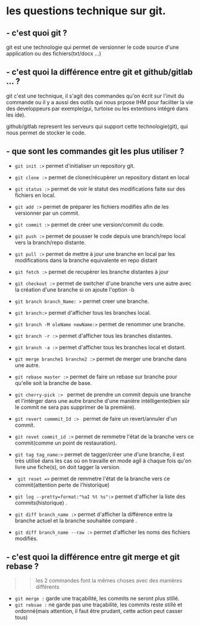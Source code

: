 # les questions technique sur git.

## - c'est quoi git ?
git est une technologie qui permet de versionner le code source d'une application ou des fichiers(txt/docx ...)

## - c'est quoi la différence entre git et github/gitlab ... ?
git c'est une technique, il s'agit des commandes qu'on écrit sur l'invit du commande ou il y a aussi des outils qui nous prpose IHM pour faciliter la vie des developpeurs par exemple(gui, turtoise ou les extentions intégré dans les ide).

github/gitlab represent les serveurs qui support cette technologie(git), qui nous permet de stocker le code.

## - que sont les commandes git les plus utiliser ?
* `git init :>` permet d'initialiser un repository git.
* `git clone :>` permet de cloner/récupèrer un repository distant en local
* `git status :>`  permet de voir le statut des modifications faite sur des fichiers en local.
* `git add :>` permet de préparer les fichiers modifiés afin de les versionner par un commit.
* `git commit :>` permet de créer une version/commit du code.
* `git push :>` permet de pousser le code depuis une branch/repo local vers la branch/repo distante.
* `git pull :>`  permet de mettre à jour une branche en local par les modifications dans la branche equivalente en repo distant
* `git fetch :>`  permet de recupèrer les branche distantes à jour

* `git checkout :>` permet de switcher d'une branche vers une autre avec la création d'une branche si on ajoute l'option -b
* `git branch branch_Name: >` permet creer une branche.
* `git branch:>` permet d'afficher tous les branches local.
* `git branch -M oleName newName:>` permet de renommer une branche.
* `git branch -r :>` permet d'afficher tous les branches distantes.
* `git branch -a :>` permet d'afficher tous les branches local et distant.
* `git merge branche1 branche2 :>` permet de merger une branche dans une autre.
* `git rebase master :>` permet de faire un rebase sur branche pour qu'elle soit la branche de base.
* `git cherry-pick :> ` permet de prendre un commit depuis une branche et l'intérger dans une autre branche d'une manière intélligente(bien sûr le commit ne sera pas supprimer de la première).
* `git revert commmit_Id :> ` permet de faire un revert/annuler d'un commit.
* `git revet commit_id :>` permet de remmetre l'état de la branche vers ce commit(comme un point de restauration).  
* `git tag tag_name:>` permet de tagger/créer une d'une branche, il est très utilisé dans les cas où on travaille en mode agil à chaque fois qu'on livre une fiche(s), on doit tagger la version.  
* ` git reset =>` permet de remmetre l'état de la branche vers ce commit(attention perte de l'historique)  
* `git log --pretty=format:"%aI %t %s":>` permet d'afficher la liste des commits(historique) .  
* `git diff branch_name :>` permet d'afficher la différence entre la branche actuel et la branche souhaitée comparé .  
* `git diff branch_name --raw :>` permet d'afficher les noms des fichiers modifiés.  


## - c'est quoi la différence entre git merge et git rebase ?
>> les 2 commandes font la mêmes choses avec des manières différents
* `git merge :` garde une traçabilité, les commits ne seront plus stillé.
* `git rebsae :` ne garde pas une traçabilité, les commits reste stillé et ordonné(mais attention, il faut être prudant, cette action peut casser tous)
